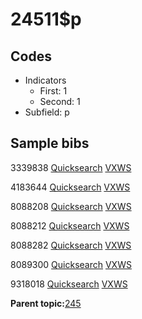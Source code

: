 # 24511$p

## Codes

-   Indicators
    -   First: 1
    -   Second: 1
-   Subfield: p

## Sample bibs

3339838 [Quicksearch](https://search.library.yale.edu/catalog/3339838) [VXWS](http://prodorbis.library.yale.edu:7014/vxws/GetHoldingsService?bibId=3339838)

4183644 [Quicksearch](https://search.library.yale.edu/catalog/4183644) [VXWS](http://prodorbis.library.yale.edu:7014/vxws/GetHoldingsService?bibId=4183644)

8088208 [Quicksearch](https://search.library.yale.edu/catalog/8088208) [VXWS](http://prodorbis.library.yale.edu:7014/vxws/GetHoldingsService?bibId=8088208)

8088212 [Quicksearch](https://search.library.yale.edu/catalog/8088212) [VXWS](http://prodorbis.library.yale.edu:7014/vxws/GetHoldingsService?bibId=8088212)

8088282 [Quicksearch](https://search.library.yale.edu/catalog/8088282) [VXWS](http://prodorbis.library.yale.edu:7014/vxws/GetHoldingsService?bibId=8088282)

8089300 [Quicksearch](https://search.library.yale.edu/catalog/8089300) [VXWS](http://prodorbis.library.yale.edu:7014/vxws/GetHoldingsService?bibId=8089300)

9318018 [Quicksearch](https://search.library.yale.edu/catalog/9318018) [VXWS](http://prodorbis.library.yale.edu:7014/vxws/GetHoldingsService?bibId=9318018)

**Parent topic:**[245](../../tags/245/245.md)

